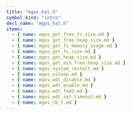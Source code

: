 ```yaml
---
title: "mgos_hal.h"
symbol_kind: "intro"
decl_name: "mgos_hal.h"
items:
  - { name: mgos_get_free_fs_size.md }
  - { name: mgos_get_free_heap_size.md }
  - { name: mgos_get_fs_memory_usage.md }
  - { name: mgos_get_fs_size.md }
  - { name: mgos_get_heap_size.md }
  - { name: mgos_get_min_free_heap_size.md }
  - { name: mgos_system_restart.md }
  - { name: mgos_usleep.md }
  - { name: mgos_wdt_disable.md }
  - { name: mgos_wdt_enable.md }
  - { name: mgos_wdt_feed.md }
  - { name: mgos_wdt_set_timeout.md }
  - { name: mgos_cb_t.md }
---
```



